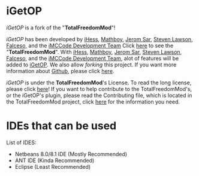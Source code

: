 # iGetOP #
_iGetOP_ is a fork of the "**TotalFreedomMod**"!

_iGetOP_ has been developed by [iHess](http://github.com/iHess), [Mathboy](http://github.com/JacobMathBoy), [Jerom Sar](http://github.com/JeromSar), [Steven Lawson](http://github.com/StevenLawson), [Falceso](http://github.com/falceso), and the [iMCCode Development Team](http://github.com/iMCCode)
Click [here](http://github.com/TotalFreedom/TotalFreedomMOd) to see the "**TotalFreedomMod**".
With [iHess](http://github.com/iHess), [Mathboy](http://github.com/JacobMathBoy), [Jerom Sar](http://github.com/JeromSar), [Steven Lawson](http://github.com/StevenLawson), [Falceso](http://github.com/falceso), and the [iMCCode Development Team](http://github.com/iMCCode),
alot of features will be added to [iGetOP](http://github.com/iMCCode/iGetOP). We also allow *forking* this project. If you want more information about [Github](http://github.com/), please click [here](http://help.github.com).

_iGetOP_ is under the **TotalFreedomMod**'s License. To read the long license, please click [here](https://github.com/TotalFreedom/TotalFreedomMod/blob/master/LICENSE.md)!
If you want to help contribute to the TotalFreedomMod's, or the iGetOP's plugin, please read the Contributing file,
which is located in the TotalFreedomMod project, click [here](https://github.com/TotalFreedom/TotalFreedomMod/blob/master/CONTRIBUTING.md) for the information you need.

# IDEs that can be used #
List of IDES:
* Netbeans 8.0/8.1 IDE (Mostly Recommended)
* ANT IDE (Kinda Recommended)
* Eclipse (Least Recommended)
